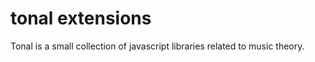 # tonal extensions

Tonal is a small collection of javascript libraries related to music theory.



